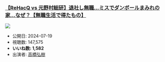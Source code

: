 ### [【ReHacQ vs 元野村総研】退社し無職…ミスでダンボールまみれの家…なぜ？【無職生活で得たもの】](https://www.youtube.com/watch?v=QZQ7bqDa5hQ)
[![](https://img.youtube.com/vi/QZQ7bqDa5hQ/sddefault.jpg)](https://www.youtube.com/watch?v=QZQ7bqDa5hQ)
-   公開日: 2024-07-19
-   視聴数: 147,575
-   **いいね数: 1,582**
-   出演者: [高橋弘樹](/rehacq_fan/people/高橋弘樹 "wikilink")

